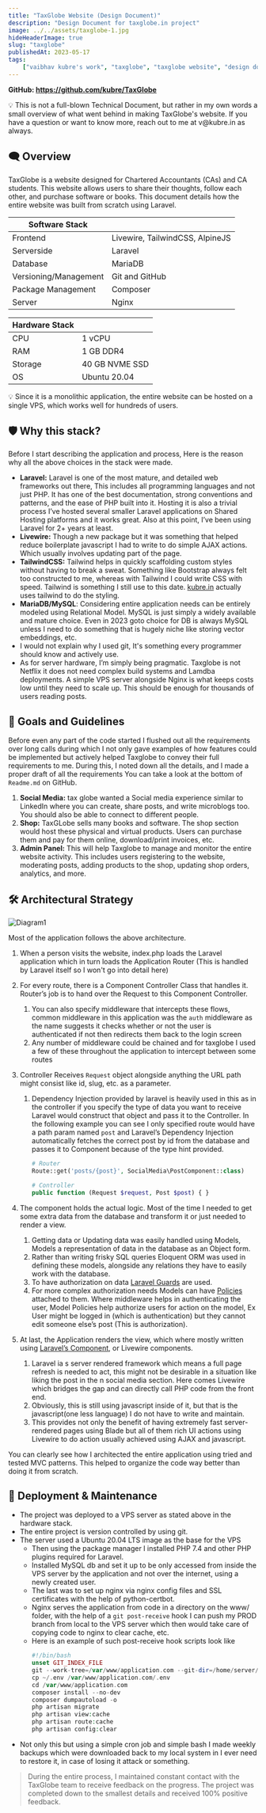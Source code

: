 ```yaml
---
title: "TaxGlobe Website (Design Document)"
description: "Design Document for taxglobe.in project"
image: ../../assets/taxglobe-1.jpg
hideHeaderImage: true
slug: "taxglobe"
publishedAt: 2023-05-17
tags:
    ["vaibhav kubre's work", "taxglobe", "taxglobe website", "design document"]
---
```


**GitHub: https://github.com/kubre/TaxGlobe**

<aside class="note">
💡 This is not a full-blown Technical Document, but rather in my own words a small overview of what went behind in making TaxGlobe's website. If you have a question or want to know more, reach out to me at v@kubre.in as always.
</aside>

## 🗨️ Overview

TaxGlobe is a website designed for Chartered Accountants (CAs) and CA students. This website allows users to share their thoughts, follow each other, and purchase software or books. This document details how the entire website was built from scratch using Laravel.

| Software Stack        |                                 |
| --------------------- | ------------------------------- |
| Frontend              | Livewire, TailwindCSS, AlpineJS |
| Serverside            | Laravel                         |
| Database              | MariaDB                         |
| Versioning/Management | Git and GitHub                  |
| Package Management    | Composer                        |
| Server                | Nginx                           |

| Hardware Stack |                |
| -------------- | -------------- |
| CPU            | 1 vCPU         |
| RAM            | 1 GB DDR4      |
| Storage        | 40 GB NVME SSD |
| OS             | Ubuntu 20.04   |

<aside class="note">
💡 Since it is a monolithic application, the entire website can be hosted on a single VPS, which works well for hundreds of users.
</aside>

## 🛡️ Why this stack?

Before I start describing the application and process, Here is the reason why all the above choices in the stack were made.

<div class="spaced-list">

-   **Laravel:** Laravel is one of the most mature, and detailed web frameworks out there, This includes all programming languages and not just PHP. It has one of the best documentation, strong conventions and patterns, and the ease of PHP built into it. Hosting it is also a trivial process I’ve hosted several smaller Laravel applications on Shared Hosting platforms and it works great. Also at this point, I’ve been using Laravel for 2+ years at least.
-   **Livewire:** Though a new package but it was something that helped reduce boilerplate javascript I had to write to do simple AJAX actions. Which usually involves updating part of the page.
-   **TailwindCSS:** Tailwind helps in quickly scaffolding custom styles without having to break a sweat. Something like Bootstrap always felt too constructed to me, whereas with Tailwind I could write CSS with speed. Tailwind is something I still use to this date. [kubre.in](https://kubre.in) actually uses tailwind to do the styling.
-   **MariaDB/MySQL**: Considering entire application needs can be entirely modeled using Relational Model. MySQL is just simply a widely available and mature choice. Even in 2023 goto choice for DB is always MySQL unless I need to do something that is hugely niche like storing vector embeddings, etc.
-   I would not explain why I used git, It's something every programmer should know and actively use.
-   As for server hardware, I’m simply being pragmatic. Taxglobe is not Netflix it does not need complex build systems and Lamdba deployments. A simple VPS server alongside Nginx is what keeps costs low until they need to scale up. This should be enough for thousands of users reading posts.

</div>

## 📝 Goals and Guidelines

Before even any part of the code started I flushed out all the requirements over long calls during which I not only gave examples of how features could be implemented but actively helped Taxglobe to convey their full requirements to me. During this, I noted down all the details, and I made a proper draft of all the requirements You can take a look at the bottom of `Readme.md` on GitHub.

1. **Social Media:** tax globe wanted a Social media experience similar to LinkedIn where you can create, share posts, and write microblogs too. You should also be able to connect to different people.
2. **Shop:** TaxGLobe sells many books and software. The shop section would host these physical and virtual products. Users can purchase them and pay for them online, download/print invoices, etc.
3. **Admin Panel:** This will help Taxglobe to manage and monitor the entire website activity. This includes users registering to the website, moderating posts, adding products to the shop, updating shop orders, analytics, and more.

## 🛠️ Architectural Strategy

![Diagram1](../../assets/taxglobe-1.jpg)

Most of the application follows the above architecture.

<div class="spaced-list">

1. When a person visits the website, index.php loads the Laravel application which in turn loads the Application Router (This is handled by Laravel itself so I won't go into detail here)
2. For every route, there is a Component Controller Class that handles it. Router’s job is to hand over the Request to this Component Controller.
    1. You can also specify middleware that intercepts these flows, common middleware in this application was the `auth` middleware as the name suggests it checks whether or not the user is authenticated if not then redirects them back to the login screen
    2. Any number of middleware could be chained and for taxglobe I used a few of these throughout the application to intercept between some routes
3. Controller Receives `Request` object alongside anything the URL path might consist like id, slug, etc. as a parameter.

    1. Dependency Injection provided by laravel is heavily used in this as in the controller if you specify the type of data you want to receive Laravel would construct that object and pass it to the Controller. In the following example you can see I only specified route would have a path param named `post` and Laravel’s Dependency Injection automatically fetches the correct post by id from the database and passes it to Component because of the type hint provided.

        ```php
        # Router
        Route::get('posts/{post}', SocialMedia\PostComponent::class)

        # Controller
        public function (Request $request, Post $post) { }
        ```

4. The component holds the actual logic. Most of the time I needed to get some extra data from the database and transform it or just needed to render a view.
    1. Getting data or Updating data was easily handled using Models, Models a representation of data in the database as an Object form.
    2. Rather than writing frisky SQL queries Eloquent ORM was used in defining these models, alongside any relations they have to easily work with the database.
    3. To have authorization on data [Laravel Guards](https://laravel.com/docs/8.x/authorization#gates) are used.
    4. For more complex authorization needs Models can have [Policies](https://laravel.com/docs/8.x/authorization#creating-policies) attached to them. Where middleware helps in authenticating the user, Model Policies help authorize users for action on the model, Ex User might be logged in (which is authentication) but they cannot edit someone else’s post (This is authorization).
5. At last, the Application renders the view, which where mostly written using [Laravel’s Component](https://laravel.com/docs/8.x/blade#components), or Livewire components.
    1. Laravel ia s server rendered framework which means a full page refresh is needed to act, this might not be desirable in a situation like liking the post in the n social media section. Here comes Livewire which bridges the gap and can directly call PHP code from the front end.
    2. Obviously, this is still using javascript inside of it, but that is the javascript(one less language) I do not have to write and maintain.
    3. This provides not only the benefit of having extremely fast server-rendered pages using Blade but all of them rich UI actions using Livewire to do action usually achieved using AJAX and javascript.

</div>

<p>
You can clearly see how I architected the entire application using tried and tested MVC patterns. This helped to organize the code way better than doing it from scratch.
</p>

## 🚚 Deployment & Maintenance

-   The project was deployed to a VPS server as stated above in the hardware stack.
-   The entire project is version controlled by using git.
-   The server used a Ubuntu 20.04 LTS image as the base for the VPS
    -   Then using the package manager I installed PHP 7.4 and other PHP plugins required for Laravel.
    -   Installed MySQL db and set it up to be only accessed from inside the VPS server by the application and not over the internet, using a newly created user.
    -   The last was to set up nginx via nginx config files and SSL certificates with the help of python-certbot.
    -   Nginx serves the application from code in a directory on the www/ folder, with the help of a `git post-receive` hook I can push my PROD branch from local to the VPS server which then would take care of copying code to nginx to clear cache, etc.
    -   Here is an example of such post-receive hook scripts look like
        ```php
        #!/bin/bash
        unset GIT_INDEX_FILE
        git --work-tree=/var/www/application.com --git-dir=/home/server/app.git checkout -f
        cp ~/.env /var/www/application.com/.env
        cd /var/www/application.com
        composer install --no-dev
        composer dumpautoload -o
        php artisan migrate
        php artisan view:cache
        php artisan route:cache
        php artisan config:clear
        ```
-   Not only this but using a simple cron job and simple bash I made weekly backups which were downloaded back to my local system in I ever need to restore it, in case of losing it attack or something.

> During the entire process, I maintained constant contact with the TaxGlobe team to receive feedback on the progress. The project was completed down to the smallest details and received 100% positive feedback.
